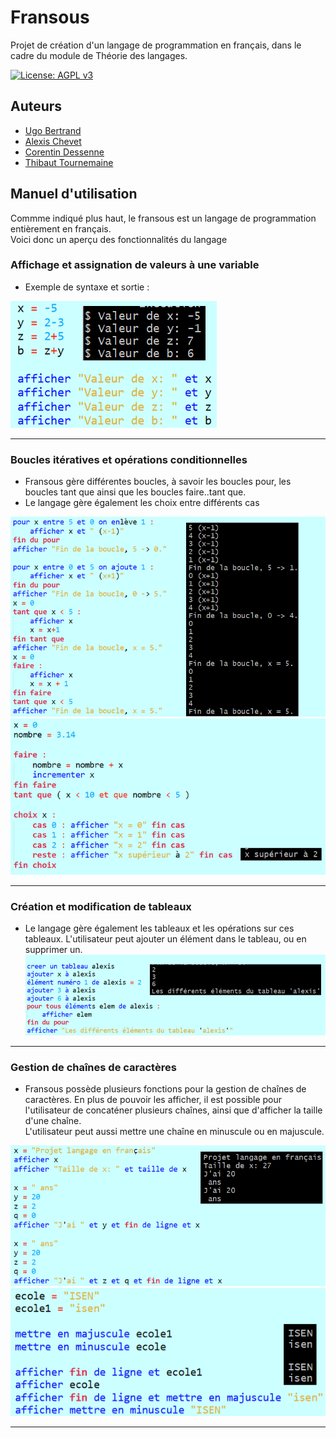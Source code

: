 # Fransous

Projet de création d'un langage de programmation en français, dans le cadre du module de Théorie des langages.

[![License: AGPL v3](https://img.shields.io/badge/License-AGPL%20v3-blue.svg)](https://www.gnu.org/licenses/agpl-3.0)

## Auteurs

- [Ugo Bertrand](https://github.com/Okawashi)
- [Alexis Chevet](https://github.com/alchev)
- [Corentin Dessenne](https://github.com/Corentin-Dessenne)
- [Thibaut Tournemaine](https://github.com/Thibaut-T)

## Manuel d'utilisation

Commme indiqué plus haut, le fransous est un langage de programmation entièrement en français.
\
Voici donc un aperçu des fonctionnalités du langage

### Affichage et assignation de valeurs à une variable

* Exemple de syntaxe et sortie :

![Exemple assignation](https://github.com/Thibaut-T/Projet_langage_fr/blob/main/exemples/allocation.png)

---

### Boucles itératives et opérations conditionnelles

* Fransous gère différentes boucles, à savoir les boucles pour, les boucles tant que ainsi que les boucles faire..tant que.
* Le langage gère également les choix entre différents cas

![Boucles](https://github.com/Thibaut-T/Projet_langage_fr/blob/main/exemples/boucles.png)
\
![Choix](https://github.com/Thibaut-T/Projet_langage_fr/blob/main/exemples/switch.png)

---

### Création et modification de tableaux

* Le langage gère également les tableaux et les opérations sur ces tableaux. L'utilisateur peut ajouter un élément dans le tableau, ou en supprimer un.
\
![Tableaux](https://github.com/Thibaut-T/Projet_langage_fr/blob/main/exemples/tableau.png)

---

### Gestion de chaînes de caractères

* Fransous possède plusieurs fonctions pour la gestion de chaînes de caractères. En plus de pouvoir les afficher, il est possible pour l'utilisateur de concaténer plusieurs chaînes, ainsi que d'afficher la taille d'une chaîne.
\
L'utilisateur peut aussi mettre une chaîne en minuscule ou en majuscule.

![Chaines](https://github.com/Thibaut-T/Projet_langage_fr/blob/main/exemples/string.png)
\
![Majuscule ou Minuscule](https://github.com/Thibaut-T/Projet_langage_fr/blob/main/exemples/minmaj.png)


---

